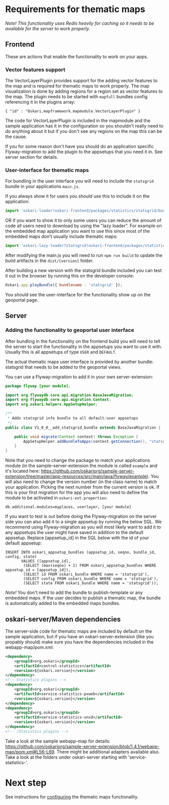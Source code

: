 # Requirements for thematic maps

*Note! This functionality uses Redis heavily for caching so it needs to be available for the server to work properly.*

## Frontend

These are actions that enable the functionality to work on your apps.

### Vector features support

The VectorLayerPlugin provides support for the adding vector features to the map and is required for thematic maps to work properly. The map visualization is done by adding regions for a region set as vector features to the map. The plugin needs to be started with `mapfull` bundles config referencing it in the plugins array:

    { "id" : "Oskari.mapframework.mapmodule.VectorLayerPlugin" }

The code for VectorLayerPlugin is included in the mapmodule and the sample application has it in the configuration so you shouldn't really need to do anything about it but if you don't see any regions on the map this can be the cause.

If you for some reason don't have you should do an application specific Flyway-migration to add the plugin to the appsetups that you need it in. See server section for details.

### User-interface for thematic maps

For bundling in the user interface you will need to include the `statsgrid` bundle in your applications `main.js`.

If you always show it for users you should use this to include it on the application:

```javascript
import 'oskari-loader!oskari-frontend/packages/statistics/statsgrid/bundle.js';
```

OR if you want to show it to only some users you can reduce the amount of code all users need to download by using the "lazy loader". For example on the embedded map application you want to use this since most of the embedded maps don't usually include thematic maps:

```javascript
import 'oskari-lazy-loader?statsgrid!oskari-frontend/packages/statistics/statsgrid/bundle.js';
```

After modifying the main.js you will need to run `npm run build` to update the build artifacts in the `dist/[version]` folder.

After building a new version with the statsgrid bundle included you can test it out in the browser by running this on the developer console:

```javascript
Oskari.app.playBundle({ bundlename : 'statsgrid' });
```

You should see the user-interface for the functionality show up on the geoportal page.

## Server

### Adding the functionality to geoportal user interface

After bundling in the functionality on the frontend build you will need to tell the server to start the functionality in the appsetups you want to use it with. Usually this is all appsetups of type `USER` and `DEFAULT`.

The actual thematic maps user interface is provided by another bundle: statsgrid that needs to be added to the geoportal views.

You can use a Flyway-migration to add it in your own server-extension:

```java
package flyway.[your module];

import org.flywaydb.core.api.migration.BaseJavaMigration;
import org.flywaydb.core.api.migration.Context;
import org.oskari.helpers.AppSetupHelper;

/**
 * Adds statsgrid info bundle to all default/user appsetups
 */
public class V1_0_0__add_statsgrid_bundle extends BaseJavaMigration {

    public void migrate(Context context) throws Exception {
        AppSetupHelper.addBundleToApps(context.getConnection(), "statsgrid");
    }
}
```

Note that you need to change the package to match your applications module (in the sample-server-extension the module is called `example` and it's located here: https://github.com/oskariorg/sample-server-extension/tree/master/app-resources/src/main/java/flyway/example). You will also need to change the version number (in the class name) to match your application. Picking the next number from the current version is ok. If this is your first migration for the app you will also need to define the module to be activated in `oskari-ext.properties`:

```
db.additional.modules=myplaces, userlayer, [your module]
```

If you want to test is out before doing the Flyway-migration on the server side you can also add it to a single appsetup by running the below SQL. We recommend using Flyway-migration as you will most likely want to add it to any appsetups the user might have saved in addition to the default appsetup. Replace [appsetup_id] in the SQL below with the id of your default appsetup:

    INSERT INTO oskari_appsetup_bundles (appsetup_id, seqno, bundle_id, config, state)
           VALUES ([appsetup_id],
            (SELECT (max(seqno) + 1) FROM oskari_appsetup_bundles WHERE appsetup_id = [appsetup_id]),
            (SELECT id FROM oskari_bundle WHERE name = 'statsgrid'),
            (SELECT config FROM oskari_bundle WHERE name = 'statsgrid'),
            (SELECT state FROM oskari_bundle WHERE name = 'statsgrid'));

*Note!* You don't need to add the bundle to publish-template or any embedded maps. If the user decides to publish a thematic map, the bundle is automatically added to the embedded maps bundles.

## oskari-server/Maven dependencies

The server-side code for thematic maps are included by default on the sample application, but if you have an oskari-server-extension (like you propably should) make sure you have the dependencies included in the webapp-map/pom.xml:

```xml
<dependency>
    <groupId>org.oskari</groupId>
    <artifactId>control-statistics</artifactId>
    <version>${oskari.version}</version>
</dependency>
<!-- Statistics plugins -->
<dependency>
    <groupId>org.oskari</groupId>
    <artifactId>service-statistics-pxweb</artifactId>
    <version>${oskari.version}</version>
</dependency>
<dependency>
    <groupId>org.oskari</groupId>
    <artifactId>service-statistics-unsd</artifactId>
    <version>${oskari.version}</version>
</dependency>
<!-- /Statistics plugins -->
```

Take a look at the sample webapp-map for details: https://github.com/oskariorg/sample-server-extension/blob/1.4.1/webapp-map/pom.xml#L56-L69. There might be additional adapters available also. Take a look at the folders under oskari-server starting with 'service-statistics-'.

# Next step

See instructions for [configuring](config) the thematic maps functionality.
